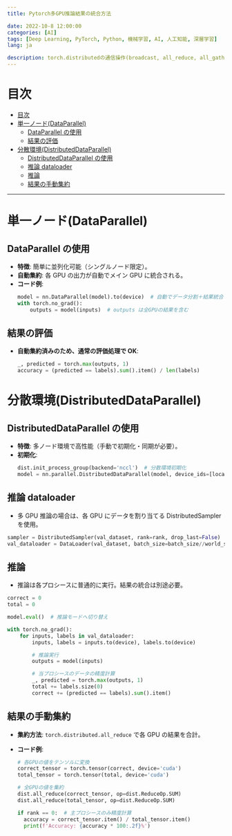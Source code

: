 ```yaml
---
title: Pytorch多GPU推論結果の統合方法

date: 2022-10-8 12:00:00
categories: [AI]
tags: [Deep Learning, PyTorch, Python, 機械学習, AI, 人工知能, 深層学習]
lang: ja

description: torch.distributedの通信操作(broadcast, all_reduce, all_gather, reduce_scatter, scatter, gather, reduceなど)について解説します。通信の種類や用途、実装方法などを紹介します。
---
```


# 目次

- [目次](#%E7%9B%AE%E6%AC%A1)
- [単一ノード(DataParallel)](#%E5%8D%98%E4%B8%80%E3%83%8E%E3%83%BC%E3%83%89dataparallel)
  - [DataParallel の使用](#dataparallel-%E3%81%AE%E4%BD%BF%E7%94%A8)
  - [結果の評価](#%E7%B5%90%E6%9E%9C%E3%81%AE%E8%A9%95%E4%BE%A1)
- [分散環境(DistributedDataParallel)](#%E5%88%86%E6%95%A3%E7%92%B0%E5%A2%83distributeddataparallel)
  - [DistributedDataParallel の使用](#distributeddataparallel-%E3%81%AE%E4%BD%BF%E7%94%A8)
  - [推論 dataloader](#%E6%8E%A8%E8%AB%96-dataloader)
  - [推論](#%E6%8E%A8%E8%AB%96)
  - [結果の手動集約](#%E7%B5%90%E6%9E%9C%E3%81%AE%E6%89%8B%E5%8B%95%E9%9B%86%E7%B4%84)


---

# 単一ノード(DataParallel)

## DataParallel の使用

- **特徴**: 簡単に並列化可能（シングルノード限定）。
- **自動集約**: 各 GPU の出力が自動でメイン GPU に統合される。
- **コード例**:
  ```python
  model = nn.DataParallel(model).to(device)  # 自動でデータ分割＋結果統合
  with torch.no_grad():
      outputs = model(inputs)  # outputs は全GPUの結果を含む
  ```

## 結果の評価

- **自動集約済みのため、通常の評価処理で OK**:
  ```python
  _, predicted = torch.max(outputs, 1)
  accuracy = (predicted == labels).sum().item() / len(labels)
  ```

# 分散環境(DistributedDataParallel)

## DistributedDataParallel の使用

- **特徴**: 多ノード環境で高性能（手動で初期化・同期が必要）。
- **初期化**:
  ```python
  dist.init_process_group(backend='nccl')  # 分散環境初期化
  model = nn.parallel.DistributedDataParallel(model, device_ids=[local_rank])
  ```

## 推論 dataloader

- 多 GPU 推論の場合は、各 GPU にデータを割り当てる DistributedSampler を使用。

```python
sampler = DistributedSampler(val_dataset, rank=rank, drop_last=False)
val_dataloader = DataLoader(val_dataset, batch_size=batch_size//world_size, sampler=sampler, num_workers=num_workers)
```

## 推論

- 推論は各プロシースに普通的に実行。結果の統合は別途必要。

```python
correct = 0
total = 0

model.eval()  # 推論モードへ切り替え

with torch.no_grad():
    for inputs, labels in val_dataloader:
        inputs, labels = inputs.to(device), labels.to(device)

        # 推論実行
        outputs = model(inputs)

        # 当プロシースのデータの精度計算
        _, predicted = torch.max(outputs, 1)
        total += labels.size(0)
        correct += (predicted == labels).sum().item()

```

## 結果の手動集約

- **集約方法**: `torch.distributed.all_reduce` で各 GPU の結果を合計。
- **コード例**:

  ```python
  # 各GPUの値をテンソルに変換
  correct_tensor = torch.tensor(correct, device='cuda')
  total_tensor = torch.tensor(total, device='cuda')

  # 全GPUの値を集約
  dist.all_reduce(correct_tensor, op=dist.ReduceOp.SUM)
  dist.all_reduce(total_tensor, op=dist.ReduceOp.SUM)

  if rank == 0:  # 主プロシースのみ精度計算
    accuracy = correct_tensor.item() / total_tensor.item()
    print(f'Accuracy: {accuracy * 100:.2f}%')
  ```
